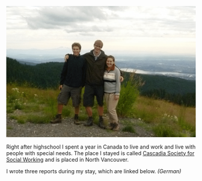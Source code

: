 ![](canada.png)

Right after highschool I spent a year in Canada to live and work and live with people with special needs. The place I stayed is called [Cascadia Society for Social Working](https://www.cascadiasociety.org/) and is placed in North Vancouver.

I wrote three reports during my stay, which are linked below. *(German)*